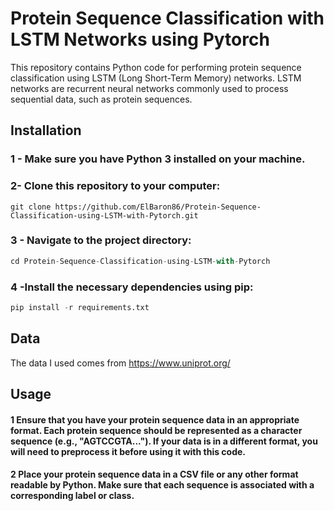 # Protein Sequence Classification with LSTM Networks using Pytorch

This repository contains Python code for performing protein sequence classification using LSTM (Long Short-Term Memory) networks. LSTM networks are recurrent neural networks commonly used to process sequential data, such as protein sequences.

## Installation
### 1 - Make sure you have Python 3 installed on your machine.
### 2- Clone this repository to your computer:
```Git
git clone https://github.com/ElBaron86/Protein-Sequence-Classification-using-LSTM-with-Pytorch.git
```
### 3 - Navigate to the project directory:

```Python
cd Protein-Sequence-Classification-using-LSTM-with-Pytorch
```

### 4 -Install the necessary dependencies using pip:
```Python
pip install -r requirements.txt
```

## Data
The data I used comes from https://www.uniprot.org/

## Usage

#### 1 Ensure that you have your protein sequence data in an appropriate format. Each protein sequence should be represented as a character sequence (e.g., "AGTCCGTA..."). If your data is in a different format, you will need to preprocess it before using it with this code.

#### 2 Place your protein sequence data in a CSV file or any other format readable by Python. Make sure that each sequence is associated with a corresponding label or class.

